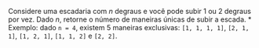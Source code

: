 Considere uma escadaria com *n* degraus e você pode subir 1 ou 2 degraus por vez. Dado *n*, retorne o número de maneiras únicas de subir a escada.
    * Exemplo: dado ```n = 4```, existem 5 maneiras exclusivas: ```[1, 1, 1, 1]```, ```[2, 1, 1]```, ```[1, 2, 1]```, ```[1, 1, 2]``` e ```[2, 2]```.